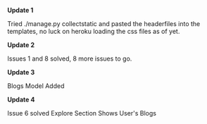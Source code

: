 **Update 1**

Tried ./manage.py collectstatic and pasted the headerfiles into the templates, no luck on heroku loading the css files as of yet.


**Update 2**

Issues 1 and 8 solved, 8 more issues to go.


**Update 3**

Blogs Model Added

**Update 4**


Issue 6 solved
Explore Section Shows User's Blogs
